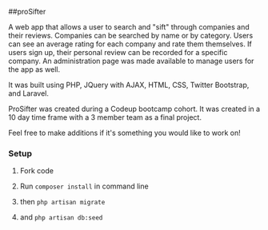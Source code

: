##proSifter

A web app that allows a user to search and "sift" through companies and their reviews. Companies can be searched by name or by category. Users can see an average rating for each company and rate them themselves. If users sign up, their personal review can be recorded for a specific company. An administration page was made available to manage users for the app as well.

It was built using PHP, JQuery with AJAX, HTML, CSS, Twitter Bootstrap, and Laravel. 

ProSifter was created during a Codeup bootcamp cohort. It was created in a 10 day time frame with a 3 member team as a final project. 

Feel free to make additions if it's something you would like to work on! 

### Setup

1. Fork code

2. Run `composer install` in command line  

3. then `php artisan migrate`

4. and `php artisan db:seed`